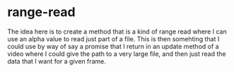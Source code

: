 # range-read

The idea here is to create a method that is a kind of range read where I can use an alpha value to read just part of a file. This is then somehting that I could use by way of say a promise that I return in an update method of a video where I could give the path to a very large file, and then just read the data that I want for a given frame.